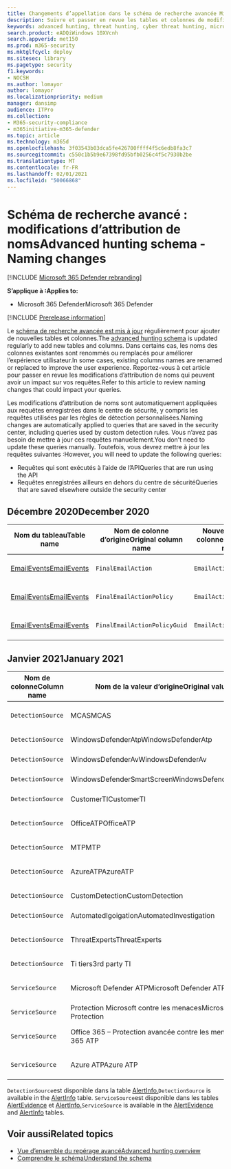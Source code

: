 ```yaml
---
title: Changements d’appellation dans le schéma de recherche avancée Microsoft 365 Defender
description: Suivre et passer en revue les tables et colonnes de modifications d’attribution de noms dans le schéma de recherche avancé
keywords: advanced hunting, threat hunting, cyber threat hunting, microsoft threat protection, microsoft 365, mtp, m365, search, query, telemetry, schema reference, kusto, table, data, naming changes, rename, Microsoft Threat Protection
search.product: eADQiWindows 10XVcnh
search.appverid: met150
ms.prod: m365-security
ms.mktglfcycl: deploy
ms.sitesec: library
ms.pagetype: security
f1.keywords:
- NOCSH
ms.author: lomayor
author: lomayor
ms.localizationpriority: medium
manager: dansimp
audience: ITPro
ms.collection:
- M365-security-compliance
- m365initiative-m365-defender
ms.topic: article
ms.technology: m365d
ms.openlocfilehash: 3f03543b03dca5fe426700ffff4f5c6edb8fa3c7
ms.sourcegitcommit: c550c1b5b9e67398fd95bfb0256c4f5c7930b2be
ms.translationtype: MT
ms.contentlocale: fr-FR
ms.lasthandoff: 02/01/2021
ms.locfileid: "50066868"
---
```

# <a name="advanced-hunting-schema---naming-changes"></a><span data-ttu-id="9cf88-104">Schéma de recherche avancé : modifications d’attribution de noms</span><span class="sxs-lookup"><span data-stu-id="9cf88-104">Advanced hunting schema - Naming changes</span></span>

[!INCLUDE [Microsoft 365 Defender rebranding](../includes/microsoft-defender.md)]


<span data-ttu-id="9cf88-105">**S’applique à :**</span><span class="sxs-lookup"><span data-stu-id="9cf88-105">**Applies to:**</span></span>
- <span data-ttu-id="9cf88-106">Microsoft 365 Defender</span><span class="sxs-lookup"><span data-stu-id="9cf88-106">Microsoft 365 Defender</span></span>

[!INCLUDE [Prerelease information](../includes/prerelease.md)]

<span data-ttu-id="9cf88-107">Le [schéma de recherche avancée est mis à jour](advanced-hunting-schema-tables.md) régulièrement pour ajouter de nouvelles tables et colonnes.</span><span class="sxs-lookup"><span data-stu-id="9cf88-107">The [advanced hunting schema](advanced-hunting-schema-tables.md) is updated regularly to add new tables and columns.</span></span> <span data-ttu-id="9cf88-108">Dans certains cas, les noms des colonnes existantes sont renommés ou remplacés pour améliorer l’expérience utilisateur.</span><span class="sxs-lookup"><span data-stu-id="9cf88-108">In some cases, existing columns names are renamed or replaced to improve the user experience.</span></span> <span data-ttu-id="9cf88-109">Reportez-vous à cet article pour passer en revue les modifications d’attribution de noms qui peuvent avoir un impact sur vos requêtes.</span><span class="sxs-lookup"><span data-stu-id="9cf88-109">Refer to this article to review naming changes that could impact your queries.</span></span>

<span data-ttu-id="9cf88-110">Les modifications d’attribution de noms sont automatiquement appliquées aux requêtes enregistrées dans le centre de sécurité, y compris les requêtes utilisées par les règles de détection personnalisées.</span><span class="sxs-lookup"><span data-stu-id="9cf88-110">Naming changes are automatically applied to queries that are saved in the security center, including queries used by custom detection rules.</span></span> <span data-ttu-id="9cf88-111">Vous n’avez pas besoin de mettre à jour ces requêtes manuellement.</span><span class="sxs-lookup"><span data-stu-id="9cf88-111">You don't need to update these queries manually.</span></span> <span data-ttu-id="9cf88-112">Toutefois, vous devrez mettre à jour les requêtes suivantes :</span><span class="sxs-lookup"><span data-stu-id="9cf88-112">However, you will need to update the following queries:</span></span>
- <span data-ttu-id="9cf88-113">Requêtes qui sont exécutés à l’aide de l’API</span><span class="sxs-lookup"><span data-stu-id="9cf88-113">Queries that are run using the API</span></span>
- <span data-ttu-id="9cf88-114">Requêtes enregistrées ailleurs en dehors du centre de sécurité</span><span class="sxs-lookup"><span data-stu-id="9cf88-114">Queries that are saved elsewhere outside the security center</span></span>

## <a name="december-2020"></a><span data-ttu-id="9cf88-115">Décembre 2020</span><span class="sxs-lookup"><span data-stu-id="9cf88-115">December 2020</span></span>

| <span data-ttu-id="9cf88-116">Nom du tableau</span><span class="sxs-lookup"><span data-stu-id="9cf88-116">Table name</span></span> | <span data-ttu-id="9cf88-117">Nom de colonne d’origine</span><span class="sxs-lookup"><span data-stu-id="9cf88-117">Original column name</span></span> | <span data-ttu-id="9cf88-118">Nouveau nom de colonne</span><span class="sxs-lookup"><span data-stu-id="9cf88-118">New column name</span></span> | <span data-ttu-id="9cf88-119">Raison du changement</span><span class="sxs-lookup"><span data-stu-id="9cf88-119">Reason for change</span></span>
|--|--|--|--|
| [<span data-ttu-id="9cf88-120">EmailEvents</span><span class="sxs-lookup"><span data-stu-id="9cf88-120">EmailEvents</span></span>](advanced-hunting-emailevents-table.md) | `FinalEmailAction` | `EmailAction` | <span data-ttu-id="9cf88-121">Commentaires des clients.</span><span class="sxs-lookup"><span data-stu-id="9cf88-121">Customer feedback</span></span> |
| [<span data-ttu-id="9cf88-122">EmailEvents</span><span class="sxs-lookup"><span data-stu-id="9cf88-122">EmailEvents</span></span>](advanced-hunting-emailevents-table.md) | `FinalEmailActionPolicy` | `EmailActionPolicy` | <span data-ttu-id="9cf88-123">Commentaires des clients.</span><span class="sxs-lookup"><span data-stu-id="9cf88-123">Customer feedback</span></span> |
| [<span data-ttu-id="9cf88-124">EmailEvents</span><span class="sxs-lookup"><span data-stu-id="9cf88-124">EmailEvents</span></span>](advanced-hunting-emailevents-table.md) | `FinalEmailActionPolicyGuid` | `EmailActionPolicyGuid` | <span data-ttu-id="9cf88-125">Commentaires des clients.</span><span class="sxs-lookup"><span data-stu-id="9cf88-125">Customer feedback</span></span> |

## <a name="january-2021"></a><span data-ttu-id="9cf88-126">Janvier 2021</span><span class="sxs-lookup"><span data-stu-id="9cf88-126">January 2021</span></span>

| <span data-ttu-id="9cf88-127">Nom de colonne</span><span class="sxs-lookup"><span data-stu-id="9cf88-127">Column name</span></span> | <span data-ttu-id="9cf88-128">Nom de la valeur d’origine</span><span class="sxs-lookup"><span data-stu-id="9cf88-128">Original value name</span></span> | <span data-ttu-id="9cf88-129">Nouveau nom de valeur</span><span class="sxs-lookup"><span data-stu-id="9cf88-129">New value name</span></span> | <span data-ttu-id="9cf88-130">Raison du changement</span><span class="sxs-lookup"><span data-stu-id="9cf88-130">Reason for change</span></span>
|--|--|--|--|
| `DetectionSource` | <span data-ttu-id="9cf88-131">MCAS</span><span class="sxs-lookup"><span data-stu-id="9cf88-131">MCAS</span></span> |    <span data-ttu-id="9cf88-132">Microsoft Cloud App Security</span><span class="sxs-lookup"><span data-stu-id="9cf88-132">Microsoft Cloud App Security</span></span> | <span data-ttu-id="9cf88-133">Changement de nom</span><span class="sxs-lookup"><span data-stu-id="9cf88-133">Rebranding</span></span> |
| `DetectionSource` | <span data-ttu-id="9cf88-134">WindowsDefenderAtp</span><span class="sxs-lookup"><span data-stu-id="9cf88-134">WindowsDefenderAtp</span></span>|   <span data-ttu-id="9cf88-135">EDR</span><span class="sxs-lookup"><span data-stu-id="9cf88-135">EDR</span></span>| <span data-ttu-id="9cf88-136">Changement de nom</span><span class="sxs-lookup"><span data-stu-id="9cf88-136">Rebranding</span></span> |
| `DetectionSource` | <span data-ttu-id="9cf88-137">WindowsDefenderAv</span><span class="sxs-lookup"><span data-stu-id="9cf88-137">WindowsDefenderAv</span></span> | <span data-ttu-id="9cf88-138">Antivirus</span><span class="sxs-lookup"><span data-stu-id="9cf88-138">Antivirus</span></span> | <span data-ttu-id="9cf88-139">Changement de nom</span><span class="sxs-lookup"><span data-stu-id="9cf88-139">Rebranding</span></span> |
| `DetectionSource` | <span data-ttu-id="9cf88-140">WindowsDefenderSmartScreen</span><span class="sxs-lookup"><span data-stu-id="9cf88-140">WindowsDefenderSmartScreen</span></span> |  <span data-ttu-id="9cf88-141">SmartScreen</span><span class="sxs-lookup"><span data-stu-id="9cf88-141">SmartScreen</span></span> | <span data-ttu-id="9cf88-142">Changement de nom</span><span class="sxs-lookup"><span data-stu-id="9cf88-142">Rebranding</span></span> |
| `DetectionSource` | <span data-ttu-id="9cf88-143">CustomerTI</span><span class="sxs-lookup"><span data-stu-id="9cf88-143">CustomerTI</span></span> |  <span data-ttu-id="9cf88-144">Ti personnalisée</span><span class="sxs-lookup"><span data-stu-id="9cf88-144">Custom TI</span></span> | <span data-ttu-id="9cf88-145">Changement de nom</span><span class="sxs-lookup"><span data-stu-id="9cf88-145">Rebranding</span></span> |
| `DetectionSource` | <span data-ttu-id="9cf88-146">OfficeATP</span><span class="sxs-lookup"><span data-stu-id="9cf88-146">OfficeATP</span></span> | <span data-ttu-id="9cf88-147">Microsoft Defender pour Office 365</span><span class="sxs-lookup"><span data-stu-id="9cf88-147">Microsoft Defender for Office 365</span></span> | <span data-ttu-id="9cf88-148">Changement de nom</span><span class="sxs-lookup"><span data-stu-id="9cf88-148">Rebranding</span></span> |
| `DetectionSource` | <span data-ttu-id="9cf88-149">MTP</span><span class="sxs-lookup"><span data-stu-id="9cf88-149">MTP</span></span>   | <span data-ttu-id="9cf88-150">Microsoft 365 Defender</span><span class="sxs-lookup"><span data-stu-id="9cf88-150">Microsoft 365 Defender</span></span> | <span data-ttu-id="9cf88-151">Changement de nom</span><span class="sxs-lookup"><span data-stu-id="9cf88-151">Rebranding</span></span> |
| `DetectionSource` | <span data-ttu-id="9cf88-152">AzureATP</span><span class="sxs-lookup"><span data-stu-id="9cf88-152">AzureATP</span></span> |    <span data-ttu-id="9cf88-153">Microsoft Defender pour Identity</span><span class="sxs-lookup"><span data-stu-id="9cf88-153">Microsoft Defender for Identity</span></span> | <span data-ttu-id="9cf88-154">Changement de nom</span><span class="sxs-lookup"><span data-stu-id="9cf88-154">Rebranding</span></span> |
| `DetectionSource` | <span data-ttu-id="9cf88-155">CustomDetection</span><span class="sxs-lookup"><span data-stu-id="9cf88-155">CustomDetection</span></span>   | <span data-ttu-id="9cf88-156">Détection personnalisée</span><span class="sxs-lookup"><span data-stu-id="9cf88-156">Custom detection</span></span> | <span data-ttu-id="9cf88-157">Changement de nom</span><span class="sxs-lookup"><span data-stu-id="9cf88-157">Rebranding</span></span> |
| `DetectionSource` | <span data-ttu-id="9cf88-158">AutomatedIgoigation</span><span class="sxs-lookup"><span data-stu-id="9cf88-158">AutomatedInvestigation</span></span> |<span data-ttu-id="9cf88-159">Examen automatisé</span><span class="sxs-lookup"><span data-stu-id="9cf88-159">Automated investigation</span></span> | <span data-ttu-id="9cf88-160">Changement de nom</span><span class="sxs-lookup"><span data-stu-id="9cf88-160">Rebranding</span></span> |
| `DetectionSource` | <span data-ttu-id="9cf88-161">ThreatExperts</span><span class="sxs-lookup"><span data-stu-id="9cf88-161">ThreatExperts</span></span> | <span data-ttu-id="9cf88-162">Spécialistes des menaces Microsoft</span><span class="sxs-lookup"><span data-stu-id="9cf88-162">Microsoft Threat Experts</span></span> | <span data-ttu-id="9cf88-163">Changement de nom</span><span class="sxs-lookup"><span data-stu-id="9cf88-163">Rebranding</span></span> |
| `DetectionSource` | <span data-ttu-id="9cf88-164">Ti tiers</span><span class="sxs-lookup"><span data-stu-id="9cf88-164">3rd party TI</span></span> | <span data-ttu-id="9cf88-165">Capteurs tiers</span><span class="sxs-lookup"><span data-stu-id="9cf88-165">3rd Party sensors</span></span> | <span data-ttu-id="9cf88-166">Changement de nom</span><span class="sxs-lookup"><span data-stu-id="9cf88-166">Rebranding</span></span> |
| `ServiceSource` | <span data-ttu-id="9cf88-167">Microsoft Defender ATP</span><span class="sxs-lookup"><span data-stu-id="9cf88-167">Microsoft Defender ATP</span></span>| <span data-ttu-id="9cf88-168">Microsoft Defender pour point de terminaison</span><span class="sxs-lookup"><span data-stu-id="9cf88-168">Microsoft Defender for Endpoint</span></span> | <span data-ttu-id="9cf88-169">Changement de nom</span><span class="sxs-lookup"><span data-stu-id="9cf88-169">Rebranding</span></span> |
|`ServiceSource` |<span data-ttu-id="9cf88-170">Protection Microsoft contre les menaces</span><span class="sxs-lookup"><span data-stu-id="9cf88-170">Microsoft Threat Protection</span></span>   | <span data-ttu-id="9cf88-171">Microsoft 365 Defender</span><span class="sxs-lookup"><span data-stu-id="9cf88-171">Microsoft 365 Defender</span></span> | <span data-ttu-id="9cf88-172">Changement de nom</span><span class="sxs-lookup"><span data-stu-id="9cf88-172">Rebranding</span></span> |
| `ServiceSource` | <span data-ttu-id="9cf88-173">Office 365 – Protection avancée contre les menaces</span><span class="sxs-lookup"><span data-stu-id="9cf88-173">Office 365 ATP</span></span>  |<span data-ttu-id="9cf88-174">Microsoft Defender pour Office 365</span><span class="sxs-lookup"><span data-stu-id="9cf88-174">Microsoft Defender for Office 365</span></span> | <span data-ttu-id="9cf88-175">Changement de nom</span><span class="sxs-lookup"><span data-stu-id="9cf88-175">Rebranding</span></span> |
| `ServiceSource` |<span data-ttu-id="9cf88-176">Azure ATP</span><span class="sxs-lookup"><span data-stu-id="9cf88-176">Azure ATP</span></span>    |<span data-ttu-id="9cf88-177">Microsoft Defender pour Identity</span><span class="sxs-lookup"><span data-stu-id="9cf88-177">Microsoft Defender for Identity</span></span> | <span data-ttu-id="9cf88-178">Changement de nom</span><span class="sxs-lookup"><span data-stu-id="9cf88-178">Rebranding</span></span> |

<span data-ttu-id="9cf88-179">`DetectionSource`est disponible dans la table [AlertInfo.](advanced-hunting-alertinfo-table.md)</span><span class="sxs-lookup"><span data-stu-id="9cf88-179">`DetectionSource` is available in the [AlertInfo](advanced-hunting-alertinfo-table.md) table.</span></span> <span data-ttu-id="9cf88-180">`ServiceSource`est disponible dans les tables [AlertEvidence](advanced-hunting-alertevidence-table.md) et [AlertInfo.](advanced-hunting-alertinfo-table.md)</span><span class="sxs-lookup"><span data-stu-id="9cf88-180">`ServiceSource` is available in the [AlertEvidence](advanced-hunting-alertevidence-table.md) and [AlertInfo](advanced-hunting-alertinfo-table.md) tables.</span></span> 
## <a name="related-topics"></a><span data-ttu-id="9cf88-181">Voir aussi</span><span class="sxs-lookup"><span data-stu-id="9cf88-181">Related topics</span></span>
- [<span data-ttu-id="9cf88-182">Vue d’ensemble du repérage avancé</span><span class="sxs-lookup"><span data-stu-id="9cf88-182">Advanced hunting overview</span></span>](advanced-hunting-overview.md)
- [<span data-ttu-id="9cf88-183">Comprendre le schéma</span><span class="sxs-lookup"><span data-stu-id="9cf88-183">Understand the schema</span></span>](advanced-hunting-schema-tables.md)